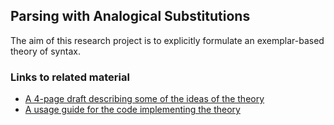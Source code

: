 ## Parsing with Analogical Substitutions

The aim of this research project is to explicitly formulate an exemplar-based theory of syntax.

### Links to related material
- [A 4-page draft describing some of the ideas of the theory](https://github.com/matyaslagos/analogical-path-models/blob/main/papers/Parsing%20with%20analogical%20substitutions.pdf)
- [A usage guide for the code implementing the theory](https://github.com/matyaslagos/analogical-path-models/blob/main/syntax_model_usage_guide.md)

